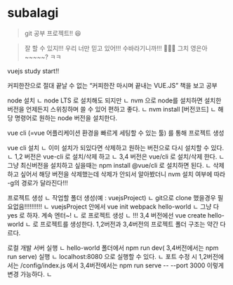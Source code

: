 # subalagi

> git 공부 프로젝트!! 😆

> 잘 할 수 있지!!! 우리 너만 믿고 있어!!! 수바라기니까!!! 🥰🥰🥰 그치 영은아~~~~~? ㅋㅋ

>>>>>>>>>>>>>>>>>>>>>>>>>>>>>>>>>>>>>>>>>>>>>>>>>>>>>>>>>>>>>>
>>>>>>>>>>>>>>>>>>>>>>>>>>>>>>>>>>>>>>>>>>>>>>>>>>>>>>>>>>>>>>

vuejs study start!!

커피한잔으로 절대 끝날 수 없는 “커피한잔 마시며 끝내는 VUE.JS” 책을 보고 공부

node 설치
 ㄴ node LTS 로 설치해도 되지만
 ㄴ nvm 으로 node를 설치하면 설치한 버전을 언제든지 스위칭하며 쓸 수 있어 편하고 좋다.
 ㄴ nvm install [버전코드] 
 ㄴ 해당 명령어로 원하는 node 버전을 설치한다. 

vue cli (=vue 어플리케이션 환경을 빠르게 세팅할 수 있는 툴) 를 통해 프로젝트 생성

vue cli 설치 
 ㄴ 이미 설치가 되있다면 삭제하고 원하는 버전으로 다시 설치할 수 있다.
 ㄴ 1,2 버전은 vue-cli 로  설치/삭제 하고
 ㄴ 3,4 버전은 vue/cli 로 설치/삭제 한다.
 ㄴ 그냥 최신버전을 설치하고 싶을때는 npm install @vue/cli 로 설치하면 된다.
 ㄴ 삭제하고 싶어서 해당 버전을 삭제했는데 삭제가 안되서 알아봤더니 nvm 설치 여부에 따라 -g의 경로가 달라진다!!!

프로젝트 생성
 ㄴ 작업할 폴더 생성(예 : vuejsProject)
 ㄴ git으로 clone 했을경우 필요없음!!!!!!!!!!
 ㄴ vuejsProject 안에서 vue init webpack hello-world 
 ㄴ 그냥 다 yes 로 하자. 계속 엔터~!
 ㄴ 로 프로젝트 생성
 ㄴ !!! 3,4 버전에선 vue create hello-world 
 ㄴ 로 프로젝트를 생성한다. 1,2버전과 3,4버전의 프로젝트 폴더 구조는 약간 다르다.

로컬 개발 서버 실행
 ㄴ hello-world 폴더에서 npm run dev( 3,4버전에서는 npm run serve) 실행
 ㄴ localhost:8080 으로 실행할 수 있다. 
 ㄴ 포트 수정 시 1,2버전에서는 /config/index.js 에서 3,4버전에서는 npm run serve -- --port 3000 이렇게 변경 가능하다.
 ㄴ 
